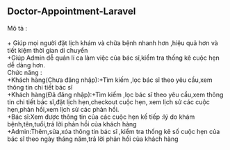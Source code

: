 
## Doctor-Appointment-Laravel 

Mô tả : <br/>  
            + Giúp mọi người đặt lịch khám và chữa bệnh nhanh hơn ,hiệu quả hơn và tiết kiệm thời  gian di chuyển<br/>
           +Giúp Admin dễ quản lí ca làm việc của bác sĩ,kiểm tra thống kê cuộc hẹn dễ dàng hơn. 
<br/>
Chức năng :<br/>
        +Khách hàng(Chưa đăng nhập):+Tìm kiếm ,lọc bác sĩ theo yêu cầu,xem thông tin chi tiết bác sĩ
        <br/>
        +Khách hàng(Đã đăng nhập):+Tìm kiếm ,lọc bác sĩ theo yêu cầu,xem thông tin chi tiết bác sĩ,đặt lịch hẹn,checkout cuộc hẹn,
        xem lịch sử các cuộc hẹn,phản hồi,xem lịch sử các phản hồi.<br/>
        +Bác sĩ:Xem được thông tin của các cuộc hẹn kế tiếp :lý do khám bệnh,tên,tuổi,trả lời phản hồi của khách hàng <br/>
        +Admin:Thêm,sửa,xóa thông tin bác sĩ ,kiểm tra thống kê số cuộc hẹn của bác sĩ theo ngày tháng năm,trả lời phản hồi của khách hàng
      
        


